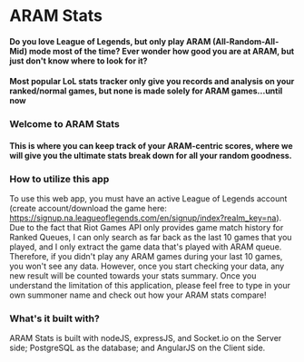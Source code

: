 # ARAM Stats
#### Do you love League of Legends, but only play ARAM (All-Random-All-Mid) mode most of the time? Ever wonder how good you are at ARAM, but just don't know where to look for it?

#### Most popular LoL stats tracker only give you records and analysis on your ranked/normal games, but none is made solely for ARAM games...until now

### Welcome to ARAM Stats
#### This is where you can keep track of your ARAM-centric scores, where we will give you the ultimate stats break down for all your random goodness.

### How to utilize this app
To use this web app, you must have an active League of Legends account (create account/download the game here: https://signup.na.leagueoflegends.com/en/signup/index?realm_key=na). Due to the fact that Riot Games API only provides game match history for Ranked Queues, I can only search as far back as the last 10 games that you played, and I only extract the game data that's played with ARAM queue. Therefore, if you didn't play any ARAM games during your last 10 games, you won't see any data. However, once you start checking your data, any new result will be counted towards your stats summary. Once you understand the limitation of this application, please feel free to type in your own summoner name and check out how your ARAM stats compare! 

### What's it built with?
ARAM Stats is built with nodeJS, expressJS, and Socket.io on the Server side; PostgreSQL as the database; and AngularJS on the Client side.
